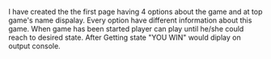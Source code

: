 I have created the the first page having 4 options about the game and at top game's name dispalay. Every option have different information about this game.
When game has been started player can play until he/she could reach to desired state.
After Getting state "YOU WIN" would diplay on output console.
